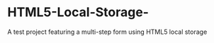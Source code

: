 HTML5-Local-Storage-
====================

A test project featuring a multi-step form using HTML5 local storage
